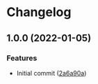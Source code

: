 # Changelog

## 1.0.0 (2022-01-05)


### Features

* Initial commit ([2a6a90a](https://github.com/jacobsvante/tag-major-minor-action/commit/2a6a90ab6c7fa95e4916eaefd1585617f7874d95))
